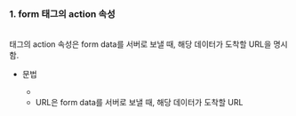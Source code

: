 
### 1. form 태그의 action 속성

<br>

  <form> 태그의 action 속성은 form data를 서버로 보낼 때, 해당 데이터가 도착할 URL을 명시함.
  
* 문법
  <br>
  
  - <form action = "URL">
  - URL은 form data를 서버로 보낼 때, 해당 데이터가 도착할 URL

